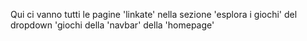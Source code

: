 Qui ci vanno tutti le pagine 'linkate' nella sezione 'esplora i giochi' del dropdown 'giochi della 'navbar' della 'homepage'